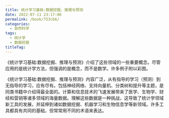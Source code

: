 ```yaml
---
title: 统计学习基础:数据挖掘、推理与预测
date: 2022-07-11 23:17:06
permalink: /book/753cb6/
categories:
  - 自然科学
tags:
  - 统计学
  - 数据挖掘
titleTag: 
---
```


《统计学习基础:数据挖掘、推理与预测》介绍了这些领域的一些重要概念。尽管应用的是统计学方法，但强调的是概念，而不是数学。许多例子附以彩图。

《统计学习基础:数据挖掘、推理与预测》内容广泛，从有指导的学习（预测）到无指导的学习，应有尽有。包括神经网络、支持向量机、分类树和提升等主题，是同类书籍中介绍得最全面的。计算和信息技术的飞速发展带来了医学、生物学、财经和营销等诸多领域的海量数据。理解这些数据是一种挑战，这导致了统计学领域新工具的发展，并延伸到诸如数据挖掘、机器学习和生物信息学等新领域。许多工具都具有共同的基础，但常常用不同的术语来表达。

<!-- more -->

<BookShelf
album="https://cdn.staticaly.com/gh/jonsam-ng/image-hosting@master/oxygen-space/image.63619xk4yhc0.webp"
:pages="443"
link="https://www.aliyundrive.com/s/Cm1RTr29qjY"
douban="https://book.douban.com/subject/1152126/"
author="Robert Tibshirani / Trevor Hastie / Jerome Friedman"
publisher="电子工业出版社"
intro="本书内容广泛，从有指导的学习（预测）到无指导的学习，应有尽有。包括神经网络、支持向量机、分类树和提升等主题，是同类书籍中介绍得最全面的。"
lang="中文"
/>
